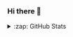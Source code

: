 ### Hi there 👋

<!--
**chrobles9/chrobles9** is a ✨ _special_ ✨ repository because its `README.md` (this file) appears on your GitHub profile.

Here are some ideas to get you started:

- 🔭 I’m currently working on ...
- 🌱 I’m currently learning ...
- 👯 I’m looking to collaborate on ...
- 🤔 I’m looking for help with ...
- 💬 Ask me about ...
- 📫 How to reach me: ...
- 😄 Pronouns: ...
- ⚡ Fun fact: ...
-->

<details>

<summary>:zap: GitHub Stats</summary>

<img align='left' alt = 'GitHub Stats' src = 'https://github-readme-stats-chrobles9.vercel.apps/api?username=chrobles9&show_icons=true&hide_border=true' />

</details>



